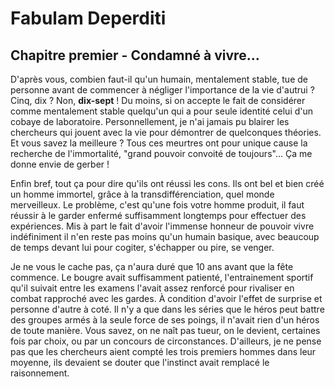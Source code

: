 # Fabulam Deperditi
## Chapitre premier - Condamné à vivre...
D'après vous, combien faut-il qu'un humain, mentalement stable, tue de personne avant de commencer à négliger l'importance de la vie d'autrui ? Cinq, dix ? Non, **dix-sept** ! Du moins, si on accepte le fait de considérer comme mentalement stable quelqu'un qui a pour seule identité celui d'un cobaye de laboratoire.
Personnellement, je n'ai jamais pu blairer les chercheurs qui jouent avec la vie pour démontrer de quelconques théories. Et vous savez la meilleure ? Tous ces meurtres ont pour unique cause la recherche de l'immortalité, "grand pouvoir convoité de toujours"... Ça me donne envie de gerber !

Enfin bref, tout ça pour dire qu'ils ont réussi les cons. Ils ont bel et bien créé un homme immortel, grâce à la transdifférenciation, quel monde merveilleux. Le problème, c'est qu'une fois votre homme produit, il faut réussir à le garder enfermé suffisamment longtemps pour effectuer des expériences. Mis à part le fait d'avoir l'immense honneur de pouvoir vivre indéfiniment il n'en reste pas moins qu'un humain basique, avec beaucoup de temps devant lui pour cogiter, s'échapper ou pire, se venger.

Je ne vous le cache pas, ça n'aura duré que 10 ans avant que la fête commence. Le bougre avait suffisamment patienté, l'entrainement sportif qu'il suivait entre les examens l'avait assez renforcé pour rivaliser en combat rapproché avec les gardes. À condition d'avoir l'effet de surprise et personne d'autre à coté. Il n'y a que dans les séries que le héros peut battre des groupes armés à la seule force de ses poings, il n'avait rien d'un héros de toute manière. 
Vous savez, on ne naît pas tueur, on le devient, certaines fois par choix, ou par un concours de circonstances. D'ailleurs, je ne pense pas que les chercheurs aient compté les trois premiers hommes dans leur moyenne, ils devaient se douter que l'instinct avait remplacé le raisonnement.
